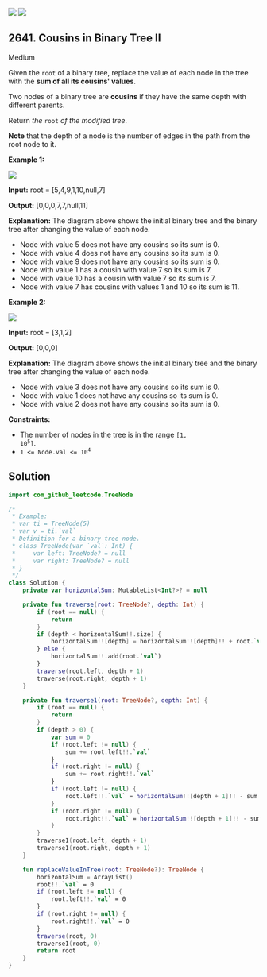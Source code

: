 [![](https://img.shields.io/github/stars/javadev/LeetCode-in-Kotlin?label=Stars&style=flat-square)](https://github.com/javadev/LeetCode-in-Kotlin)
[![](https://img.shields.io/github/forks/javadev/LeetCode-in-Kotlin?label=Fork%20me%20on%20GitHub%20&style=flat-square)](https://github.com/javadev/LeetCode-in-Kotlin/fork)

## 2641\. Cousins in Binary Tree II

Medium

Given the `root` of a binary tree, replace the value of each node in the tree with the **sum of all its cousins' values**.

Two nodes of a binary tree are **cousins** if they have the same depth with different parents.

Return _the_ `root` _of the modified tree_.

**Note** that the depth of a node is the number of edges in the path from the root node to it.

**Example 1:**

![](https://assets.leetcode.com/uploads/2023/01/11/example11.png)

**Input:** root = [5,4,9,1,10,null,7]

**Output:** [0,0,0,7,7,null,11]

**Explanation:** The diagram above shows the initial binary tree and the binary tree after changing the value of each node. 
- Node with value 5 does not have any cousins so its sum is 0. 
- Node with value 4 does not have any cousins so its sum is 0. 
- Node with value 9 does not have any cousins so its sum is 0. 
- Node with value 1 has a cousin with value 7 so its sum is 7. 
- Node with value 10 has a cousin with value 7 so its sum is 7. 
- Node with value 7 has cousins with values 1 and 10 so its sum is 11.

**Example 2:**

![](https://assets.leetcode.com/uploads/2023/01/11/diagram33.png)

**Input:** root = [3,1,2]

**Output:** [0,0,0]

**Explanation:** The diagram above shows the initial binary tree and the binary tree after changing the value of each node.
- Node with value 3 does not have any cousins so its sum is 0. 
- Node with value 1 does not have any cousins so its sum is 0. 
- Node with value 2 does not have any cousins so its sum is 0.

**Constraints:**

*   The number of nodes in the tree is in the range <code>[1, 10<sup>5</sup>]</code>.
*   <code>1 <= Node.val <= 10<sup>4</sup></code>

## Solution

```kotlin
import com_github_leetcode.TreeNode

/*
 * Example:
 * var ti = TreeNode(5)
 * var v = ti.`val`
 * Definition for a binary tree node.
 * class TreeNode(var `val`: Int) {
 *     var left: TreeNode? = null
 *     var right: TreeNode? = null
 * }
 */
class Solution {
    private var horizontalSum: MutableList<Int?>? = null

    private fun traverse(root: TreeNode?, depth: Int) {
        if (root == null) {
            return
        }
        if (depth < horizontalSum!!.size) {
            horizontalSum!![depth] = horizontalSum!![depth]!! + root.`val`
        } else {
            horizontalSum!!.add(root.`val`)
        }
        traverse(root.left, depth + 1)
        traverse(root.right, depth + 1)
    }

    private fun traverse1(root: TreeNode?, depth: Int) {
        if (root == null) {
            return
        }
        if (depth > 0) {
            var sum = 0
            if (root.left != null) {
                sum += root.left!!.`val`
            }
            if (root.right != null) {
                sum += root.right!!.`val`
            }
            if (root.left != null) {
                root.left!!.`val` = horizontalSum!![depth + 1]!! - sum
            }
            if (root.right != null) {
                root.right!!.`val` = horizontalSum!![depth + 1]!! - sum
            }
        }
        traverse1(root.left, depth + 1)
        traverse1(root.right, depth + 1)
    }

    fun replaceValueInTree(root: TreeNode?): TreeNode {
        horizontalSum = ArrayList()
        root!!.`val` = 0
        if (root.left != null) {
            root.left!!.`val` = 0
        }
        if (root.right != null) {
            root.right!!.`val` = 0
        }
        traverse(root, 0)
        traverse1(root, 0)
        return root
    }
}
```